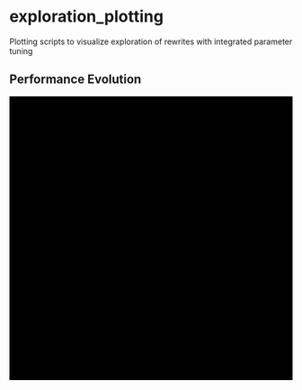 # exploration_plotting

Plotting scripts to visualize exploration of rewrites with integrated parameter tuning

## Performance Evolution

![alt tag](example/mmGPU_maps.svg)

